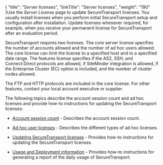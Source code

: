 {
    "title": "Server licenses",
    "linkTitle": "Server licenses",
    "weight": "190"
}Use the *Server License* page to update SecureTransport licenses. You usually install licenses when you perform initial SecureTransport setup and configuration after installation. Update licenses whenever required, for example, when you receive your permanent license for SecureTransport after an evaluation period.

SecureTransport requires two licenses. The core server license specifies the number of accounts allowed and the number of ad hoc users allowed. The core license can limit the license to a specified host and to a specified date range. The features license specifies if the AS2, SSH, and Connect:Direct protocols are allowed, if SiteMinder integration is allowed, if the Enterprise Cluster (EC) option is included, and the number of cluster nodes allowed.

The FTP and HTTP protocols are included in the core license. For other features, contact your local account executive or supplier.

The following topics describe the account session count and ad hoc licenses and provide how-to instructions for updating the SecureTransport licenses:

-   [Account session count](c_st_account_session_count) - Describes the account session count.
-   [Ad hoc user licenses](c_st_adhoc_user_licenses) - Describes the different types of ad hoc licenses.
-   [Updating SecureTransport licenses](t_st_serverlicenses) - Provides how-to instructions for updating the SecureTransport licenses.
-   [Usage and Deployment information](../usage-tracking/generate_usage_report) - Provides how-to instructions for generating a report of the daily usage of SecureTransport.
